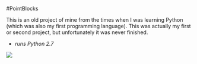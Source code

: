 #PointBlocks

This is an old project of mine from the times when I was learning Python (which was also my first programming language). This was actually my first or second project, but unfortunately it was never finished.

* _runs Python 2.7_

![](https://i.gyazo.com/0b8355c8fff6c7fce7f2c165a12d64d1.png)
